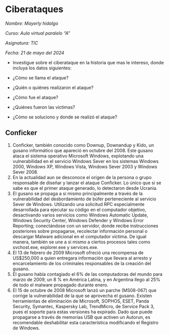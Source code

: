# Ciberataques 
*Nombre: Mayerly hidalgo*

*Curso: Aula virtual paralelo “A”*

*Asignatura: TIC*

*Fecha: 21 de mayo del 2024*

-	Investigue sobre el ciberataque en la historia que mas le intereso, donde incluya los datos siguientes:

-	¿Cómo se llama el ataque?

-	¿Quién o quiénes realizaron el ataque?
  
-	¿Cómo fue el ataque?
  
-	¿Quiénes fueron las víctimas?
  
-	¿Cómo se soluciono y donde se realizó el ataque?
  
## Conficker
1. Conficker, también conocido como Downup, Downandup y Kido, un gusano informático que apareció en octubre del 2008. Este gusano ataca el sistema operativo Microsoft Windows, explotando una vulnerabilidad en el servicio Windows Sever en los sistemas Windows 2000, Windows XP, Windows Vista, Windows Sever 2003 y Windows Sever 2008.
2. En la actualidad aun se desconoce el origen de la persona o grupo responsable de diseñar y lanzar el ataque Conficker. Lo único que si se sabe es que el primer ataque generado, lo detectaron desde Ucrania.
3. El gusano se propaga a si mismo principalmente a través de la vulnerabilidad del desbordamiento de búfer perteneciente al servicio Sever de Windows. Utilizando una solicitud RPC especialmente desarrollada para ejecutar su código en el computador objetivo, desactivando varios servicios como Windows Automatic Update, Windows Security Center, Windows Defender y Windows Error Reporting; conectándose con un servidor, donde recibe instrucciones posteriores sobre propagarse, recolectar información personal o descargar Malware adicional en el computador víctima. De igual manera, también se une a si mismo a ciertos procesos tales como svchost.exe, explorer.exe y services.exe.
4. El 13 de febrero de 2009 Microsoft ofreció una recompensa de US$250,000 a quien entregara información que llevara al arresto y encarcelamiento de los criminales responsables de la creación del gusano. 
5. El gusano había contagiado el 6% de las computadoras del mundo para marzo de 2009, un 8 % en América Latina, y en Argentina llego al 25% de todo el malware propagado durante enero.
6. El 15 de octubre de 2008 Microsoft lanzó un parche (MS08-067) que corrige la vulnerabilidad de la que se aprovecha el gusano.  Existen herramientas de eliminación de Microsoft,  SOPHOS, ESET,  Panda Security,  Symantec, Kaspersky Lab, TrendMicro,  de Service Pack 3, pues el soporte para estas versiones ha expirado. Dado que puede propagarse a través de memorias USB que activen un Autorun, es recomendable deshabilitar esta característica modificando el Registro de Windows. 
